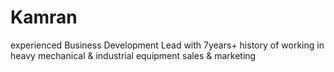 # Kamran
experienced Business Development Lead with 7years+ history of working in heavy mechanical & industrial equipment sales & marketing  
